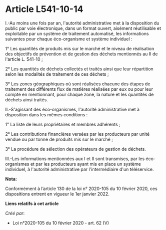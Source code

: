 # Article L541-10-14

I.-Au moins une fois par an, l'autorité administrative met à la disposition du public par voie électronique, dans un format
ouvert, aisément réutilisable et exploitable par un système de traitement automatisé, les informations suivantes pour chaque
éco-organisme et système individuel :

1° Les quantités de produits mis sur le marché et le niveau de réalisation des objectifs de prévention et de gestion des
déchets mentionnés au II de l'article L. 541-10 ;

2° Les quantités de déchets collectés et traités ainsi que leur répartition selon les modalités de traitement de ces
déchets ;

3° Les zones géographiques où sont réalisées chacune des étapes de traitement des différents flux de matières réalisées par
eux ou pour leur compte en mentionnant, pour chaque zone, la nature et les quantités de déchets ainsi traités.

II.-S'agissant des éco-organismes, l'autorité administrative met à disposition dans les mêmes conditions :

1° La liste de leurs propriétaires et membres adhérents ;

2° Les contributions financières versées par les producteurs par unité vendue ou par tonne de produits mis sur le marché ;

3° La procédure de sélection des opérateurs de gestion de déchets.

III.-Les informations mentionnées aux I et II sont transmises, par les éco-organismes et par les producteurs ayant mis en
place un système individuel, à l'autorité administrative par l'intermédiaire d'un téléservice.

**Nota:**

Conformément à l’article 130 de la loi n° 2020-105 du 10 février 2020, ces dispositions entrent en vigueur le 1er janvier
2022.

**Liens relatifs à cet article**

_Créé par_:

  - Loi n°2020-105 du 10 février 2020 - art. 62 (V)
